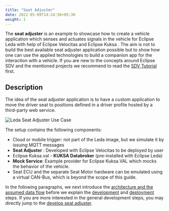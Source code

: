 ```yaml
---
title: "Seat Adjuster"
date: 2022-05-09T14:24:56+05:30
weight: 1
---
```


The **seat adjuster** is an example to showcase how to create a vehicle application which senses and actuates signals in the vehicle
for Eclipse Leda with help of Eclipse Velocitas and Eclipse Kuksa
. The aim is not to build the best available seat adjuster application possible but to show how one can use the applied technologies
to build a companion app for the interaction with a vehicle.
If you are new to the concepts around Eclipse SDV and the mentioned projects
we recommend to read the [SDV Tutorial](/leda/docs/general-usage/sdv-introduction/) first.

## Description

The idea of the seat adjuster application is to have a custom application to move the driver seat to positions defined
in a driver profile hosted by a third-party web service.

![Leda Seat Adjuster Use Case](./seatadjuster.png)

The setup contains the following components:

- Cloud or mobile trigger: not part of the Leda image, but we simulate it by issuing MQTT messages
- **Seat Adjuster** : Developed with Eclipse Velocitas to be deployed by user
- Eclipse Kuksa.val - **KUKSA Databroker** (pre-installed with Eclipse Leda)
- **Mock Service**: Example provider for Eclipse Kuksa.VAL which mocks the behavior of the vehicle.
- Seat ECU and the separate Seat Motor hardware can be emulated using a virtual CAN-Bus, which is beyond the scope of this guide.

In the following paragraphs, we next introduce the [architecture and the assumed data flow](architecture-seat-adjuster)
before we explain the [development](develop-seat-adjuster) and [deployment](deploy-seat-adjuster) steps.
If you are more interested in the general development steps, you may directly jump to the [develop seat adjuster](develop-seat-adjuster).
